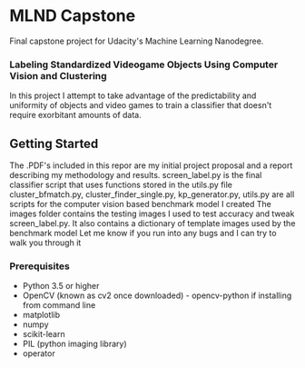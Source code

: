 # MLND Capstone

Final capstone project for Udacity's Machine Learning Nanodegree.

### Labeling Standardized Videogame Objects Using Computer Vision and Clustering

In this project I attempt to take advantage of the predictability and uniformity of objects and video games to train a classifier that doesn't require exorbitant amounts of data.

## Getting Started

The .PDF's included in this repor are my initial project proposal and a report describing my methodology and results. 
screen_label.py is the final classifier script that uses functions stored in the utils.py file
cluster_bfmatch.py, cluster_finder_single.py, kp_generator.py, utils.py are all scripts for the computer vision based benchmark model I created
The images folder contains the testing images I used to test accuracy and tweak screen_label.py. It also contains a dictionary of template images used by the benchmark model
Let me know if you run into any bugs and I can try to walk you through it

### Prerequisites
* Python 3.5 or higher
* OpenCV (known as cv2 once downloaded) - opencv-python if installing from command line
* matplotlib
* numpy
* scikit-learn
* PIL (python imaging library)
* operator
